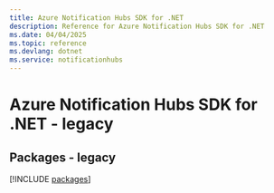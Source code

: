 ```yaml
---
title: Azure Notification Hubs SDK for .NET
description: Reference for Azure Notification Hubs SDK for .NET
ms.date: 04/04/2025
ms.topic: reference
ms.devlang: dotnet
ms.service: notificationhubs
---
```

# Azure Notification Hubs SDK for .NET - legacy
## Packages - legacy
[!INCLUDE [packages](notification-hubs-index.md)]